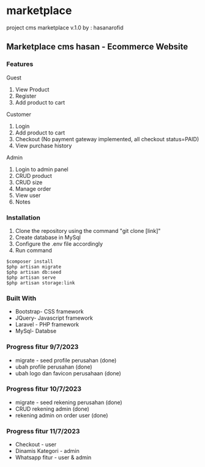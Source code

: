 # marketplace
project cms marketplace v.1.0
by : hasanarofid

## Marketplace cms hasan - Ecommerce Website

### Features

Guest
1. View Product
2. Register
3. Add product to cart

Customer
1. Login
2. Add product to cart
3. Checkout (No payment gateway implemented, all checkout status=PAID)
4. View purchase history

Admin 
1. Login to admin panel
2. CRUD product
3. CRUD size
4. Manage order
5. View user
6. Notes

### Installation
1. Clone the repository using the command "git clone [link]"
2. Create database in MySql
3. Configure the .env file accordingly
4. Run command 
```
$composer install
$php artisan migrate
$php artisan db:seed
$php artisan serve
$php artisan storage:link
```

### Built With
* Bootstrap- CSS framework
* JQuery- Javascript framework
* Laravel - PHP framework
* MySql- Databse

### Progress fitur 9/7/2023
* migrate - seed profile perusahan (done)
* ubah profile perusahan (done)
* ubah logo dan favicon perusahaan (done)

### Progress fitur 10/7/2023
* migrate - seed rekening perusahan (done)
* CRUD rekening admin (done)
* rekening admin on order user (done)

### Progress fitur 11/7/2023
* Checkout - user
* Dinamis Kategori - admin
* Whatsapp fitur - user & admin
